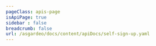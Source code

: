 ```yaml
---
pageClass: apis-page
isApiPage: true
sidebar : false
breadcrumb: false
url: /asgardeo/docs/content/apiDocs/self-sign-up.yaml
---
```


<APIOverview/>

